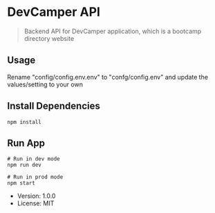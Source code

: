 # DevCamper API

> Backend API for DevCamper application, which is a bootcamp directory website

## Usage

Rename "config/config.env.env" to "confg/config.env" and update the values/setting to your own

## Install Dependencies

```
npm install
```

## Run App

```
# Run in dev mode
npm run dev

# Run in prod mode
npm start
```

- Version: 1.0.0
- License: MIT
